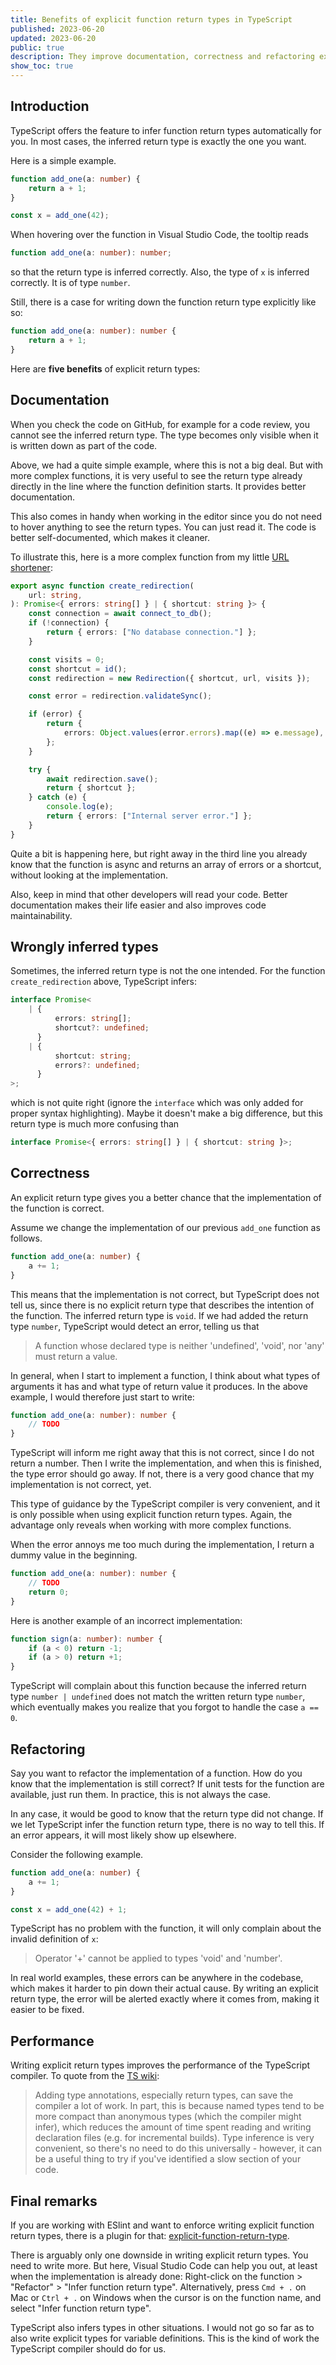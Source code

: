 ```yaml
---
title: Benefits of explicit function return types in TypeScript
published: 2023-06-20
updated: 2023-06-20
public: true
description: They improve documentation, correctness and refactoring experience
show_toc: true
---
```


## Introduction

TypeScript offers the feature to infer function return types automatically for you. In most cases, the inferred return type is exactly the one you want.

Here is a simple example.

```typescript
function add_one(a: number) {
    return a + 1;
}

const x = add_one(42);
```

When hovering over the function in Visual Studio Code, the tooltip reads

```typescript
function add_one(a: number): number;
```

so that the return type is inferred correctly. Also, the type of `x` is inferred correctly. It is of type `number`.

Still, there is a case for writing down the function return type explicitly like so:

```typescript
function add_one(a: number): number {
    return a + 1;
}
```

Here are **five benefits** of explicit return types:

## Documentation

When you check the code on GitHub, for example for a code review, you cannot see the inferred return type. The type becomes only visible when it is written down as part of the code.

Above, we had a quite simple example, where this is not a big deal. But with more complex functions, it is very useful to see the return type already directly in the line where the function definition starts. It provides better documentation.

This also comes in handy when working in the editor since you do not need to hover anything to see the return types. You can just read it. The code is better self-documented, which makes it cleaner.

To illustrate this, here is a more complex function from my little [URL shortener](/projects/urlshortener):

```typescript
export async function create_redirection(
    url: string,
): Promise<{ errors: string[] } | { shortcut: string }> {
    const connection = await connect_to_db();
    if (!connection) {
        return { errors: ["No database connection."] };
    }

    const visits = 0;
    const shortcut = id();
    const redirection = new Redirection({ shortcut, url, visits });

    const error = redirection.validateSync();

    if (error) {
        return {
            errors: Object.values(error.errors).map((e) => e.message),
        };
    }

    try {
        await redirection.save();
        return { shortcut };
    } catch (e) {
        console.log(e);
        return { errors: ["Internal server error."] };
    }
}
```

Quite a bit is happening here, but right away in the third line you already know that the function is async and returns an array of errors or a shortcut, without looking at the implementation.

Also, keep in mind that other developers will read your code. Better documentation makes their life easier and also improves code maintainability.

## Wrongly inferred types

Sometimes, the inferred return type is not the one intended. For the function `create_redirection` above, TypeScript infers:

```typescript
interface Promise<
    | {
          errors: string[];
          shortcut?: undefined;
      }
    | {
          shortcut: string;
          errors?: undefined;
      }
>;
```

which is not quite right (ignore the `interface` which was only added for proper syntax highlighting). Maybe it doesn't make a big difference, but this return type is much more confusing than

```typescript
interface Promise<{ errors: string[] } | { shortcut: string }>;
```

## Correctness

An explicit return type gives you a better chance that the implementation of the function is correct.

Assume we change the implementation of our previous `add_one` function as follows.

```typescript
function add_one(a: number) {
    a += 1;
}
```

This means that the implementation is not correct, but TypeScript does not tell us, since there is no explicit return type that describes the intention of the function. The inferred return type is `void`. If we had added the return type `number`, TypeScript would detect an error, telling us that

> A function whose declared type is neither 'undefined', 'void', nor 'any' must return a value.

In general, when I start to implement a function, I think about what types of arguments it has and what type of return value it produces. In the above example, I would therefore just start to write:

```typescript
function add_one(a: number): number {
    // TODO
}
```

TypeScript will inform me right away that this is not correct, since I do not return a number. Then I write the implementation, and when this is finished, the type error should go away. If not, there is a very good chance that my implementation is not correct, yet.

This type of guidance by the TypeScript compiler is very convenient, and it is only possible when using explicit function return types. Again, the advantage only reveals when working with more complex functions.

When the error annoys me too much during the implementation, I return a dummy value in the beginning.

```typescript
function add_one(a: number): number {
    // TODO
    return 0;
}
```

Here is another example of an incorrect implementation:

```typescript
function sign(a: number): number {
    if (a < 0) return -1;
    if (a > 0) return +1;
}
```

TypeScript will complain about this function because the inferred return type `number | undefined` does not match the written return type `number`, which eventually makes you realize that you forgot to handle the case `a == 0`.

## Refactoring

Say you want to refactor the implementation of a function. How do you know that the implementation is still correct? If unit tests for the function are available, just run them. In practice, this is not always the case.

In any case, it would be good to know that the return type did not change. If we let TypeScript infer the function return type, there is no way to tell this. If an error appears, it will most likely show up elsewhere.

Consider the following example.

```typescript
function add_one(a: number) {
    a += 1;
}

const x = add_one(42) + 1;
```

TypeScript has no problem with the function, it will only complain about the invalid definition of `x`:

> Operator '+' cannot be applied to types 'void' and 'number'.

In real world examples, these errors can be anywhere in the codebase, which makes it harder to pin down their actual cause. By writing an explicit return type, the error will be alerted exactly where it comes from, making it easier to be fixed.

## Performance

Writing explicit return types improves the performance of the TypeScript compiler. To quote from the [TS wiki](https://github.com/microsoft/TypeScript/wiki/Performance#using-type-annotations):

> Adding type annotations, especially return types, can save the compiler a lot of work. In part, this is because named types tend to be more compact than anonymous types (which the compiler might infer), which reduces the amount of time spent reading and writing declaration files (e.g. for incremental builds). Type inference is very convenient, so there's no need to do this universally - however, it can be a useful thing to try if you've identified a slow section of your code.

## Final remarks

If you are working with ESlint and want to enforce writing explicit function return types, there is a plugin for that:
[explicit-function-return-type](https://typescript-eslint.io/rules/explicit-function-return-type/).

There is arguably only one downside in writing explicit return types. You need to write more. But here, Visual Studio Code can help you out, at least when the implementation is already done: Right-click on the function > "Refactor" > "Infer function return type". Alternatively, press `Cmd + .` on Mac or `Ctrl + .` on Windows when the cursor is on the function name, and select "Infer function return type".

TypeScript also infers types in other situations. I would not go so far as to also write explicit types for variable definitions. This is the kind of work the TypeScript compiler should do for us.

